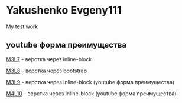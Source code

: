 # Yakushenko Evgeny111
My test work

## youtube форма преимущества

[M3L7](https://YakushenkoES.github.io/M3L7/Index.html "верстка через inline-block") - верстка через inline-block 

[M3L8](https://YakushenkoES.github.io/M3L7/Index.html "верстка через bootstrap") - верстка через bootstrap 

[M3L9](https://YakushenkoES.github.io/M3L7/Index.html "Мой первый урок") - верстка через inline-block (youtube форма преимущества)

[M4L10](https://YakushenkoES.github.io/M3L7/Index.html "Мой первый урок") - верстка через inline-block (youtube форма преимущества)


